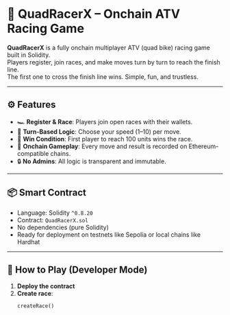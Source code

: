 # 🏁 QuadRacerX – Onchain ATV Racing Game    
      
**QuadRacerX** is a fully onchain multiplayer ATV (quad bike) racing game built in Solidity.       
Players register, join races, and make moves turn by turn to reach the finish line.    
The first one to cross the finish line wins. Simple, fun, and trustless.     
   
---   
  
## ⚙️ Features   
   
- 🏎️ **Register & Race**: Players join open races with their wallets.   
- 🧠 **Turn-Based Logic**: Choose your speed (1–10) per move.   
- 🏁 **Win Condition**: First player to reach 100 units wins the race.     
- 📜 **Onchain Gameplay**: Every move and result is recorded on Ethereum-compatible chains.  
- 🔒 **No Admins**: All logic is transparent and immutable.    
 
--- 
 
## 📦 Smart Contract 

- Language: Solidity `^0.8.20` 
- Contract: `QuadRacerX.sol` 
- No dependencies (pure Solidity) 
- Ready for deployment on testnets like Sepolia or local chains like Hardhat

---

## 🚀 How to Play (Developer Mode)

1. **Deploy the contract**
2. **Create race**:
   ```solidity
   createRace()
